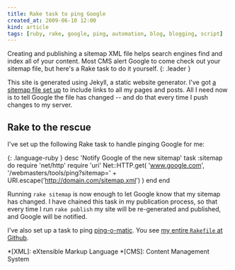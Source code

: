 ```yaml
---
title: Rake task to ping Google
created_at: 2009-06-10 12:00
kind: article
tags: [ruby, rake, google, ping, automation, blog, blogging, script]
---
```

Creating and publishing a sitemap XML file helps search engines find and index
all of your content. Most CMS alert Google to come check out your sitemap
file, but here's a Rake task to do it yourself.
{: .leader }

This site is generated using Jekyll, a static website generator. I've got [a
sitemap file set up][1] to include links to all my pages and posts. All I need
now is to tell Google the file has changed -- and do that every time I push
changes to my server.

## Rake to the rescue

I've set up the following Rake task to handle pinging Google for me:

{: .language-ruby }
    desc 'Notify Google of the new sitemap'
    task :sitemap do
        require 'net/http'
        require 'uri'
        Net::HTTP.get(
            'www.google.com',
            '/webmasters/tools/ping?sitemap=' +
            URI.escape('http://domain.com/sitemap.xml')
        )
      end
    end

Running `rake sitemap` is now enough to let Google know that my sitemap has
changed. I have chained this task in my publication process, so that every
time I run `rake publish` my site will be re-generated and published, and
Google will be notified.

I've also set up a task to ping [ping-o-matic][2]. You see
[my entire `Rakefile` at Github][3].

*[XML]: eXtensible Markup Language
*[CMS]: Content Management System

[1]: https://github.com/avdgaag/arjanvandergaag.nl/blob/cbc27e03d4cf766278f2982bfe79862cb251fd34/sitemap.xml "View my sitemap file on Github"
[2]: http://pingomatic.com/ "Ping-o-Matic pings a lot of services for you"
[3]: https://github.com/avdgaag/arjanvandergaag.nl/blob/28539bc736a05b28f2aa2ef81e4f61f3f91375a0/Rakefile "See my project's Rakefile"
